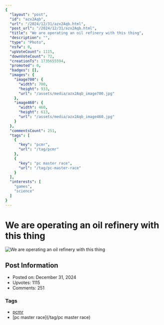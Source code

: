 ```yaml
---
{
  "layout": "post",
  "id": "azx2Aqb",
  "url": "/2024/12/31/azx2Aqb.html",
  "post_url": "/2024/12/31/azx2Aqb.html",
  "title": "We are operating an oil refinery with this thing",
  "description": "",
  "type": "Photo",
  "nsfw": 0,
  "upVoteCount": 1115,
  "downVoteCount": 72,
  "creationTs": 1735655594,
  "promoted": 0,
  "badges": [],
  "images": {
    "image700": {
      "width": 700,
      "height": 933,
      "url": "/assets/media/azx2Aqb_image700.jpg"
    },
    "image460": {
      "width": 460,
      "height": 613,
      "url": "/assets/media/azx2Aqb_image460.jpg"
    }
  },
  "commentsCount": 251,
  "tags": [
    {
      "key": "pcmr",
      "url": "/tag/pcmr"
    },
    {
      "key": "pc master race",
      "url": "/tag/pc-master-race"
    }
  ],
  "interests": [
    "games",
    "science"
  ]
}
---
```


# We are operating an oil refinery with this thing

![We are operating an oil refinery with this thing](/assets/media/azx2Aqb_image700.jpg)

## Post Information

- Posted on: December 31, 2024
- Upvotes: 1115
- Comments: 251

### Tags

- [pcmr](/tag/pcmr)
- [pc master race](/tag/pc master race)

